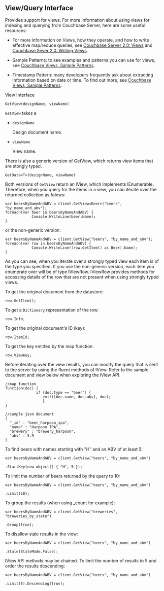 ## View/Query Interface

Provides support for views. For more information about using views for indexing
and querying from Couchbase Server, here are some useful resources:

 * For more information on Views, how they operate, and how to write effective
   map/reduce queries, see [Couchbase Server 2.0:
   Views](http://www.couchbase.com/docs/couchbase-manual-2.0/couchbase-views.html)
   and [Couchbase Sever 2.0: Writing
   Views](http://www.couchbase.com/docs/couchbase-manual-2.0/couchbase-views-writing.html).

 * Sample Patterns: to see examples and patterns you can use for views, see
   [Couchbase Views, Sample
   Patterns](http://www.couchbase.com/docs/couchbase-manual-2.0/couchbase-views-sample-patterns.html).

 * Timestamp Pattern: many developers frequently ask about extracting information
   based on date or time. To find out more, see [Couchbase Views, Sample
   Patterns](http://www.couchbase.com/docs/couchbase-manual-2.0/couchbase-views-sample-patterns-timestamp.html).

View Interface


```
GetView(designName, viewName)
```

`GetView` takes a

 * `designName`

   Design document name.

 * `viewName`

   View name.

There is also a generic version of GetView, which returns view items that are
stongly typed.


```
GetData<T>(designName, viewName)
```

Both versions of `GetView` return an IView, which implements IEnumerable.
Therefore, when you query for the items in a view, you can iterate over the
returned collection as folows:


```
var beersByNameAndABV = client.GetView<Beer>("beers", "by_name_and_abv");
foreach(var beer in beersByNameAndABV) {
            Console.WriteLine(beer.Name);
}
```

or the non-generic version:


```
var beersByNameAndABV = client.GetView("beers", "by_name_and_abv");
foreach(var row in beersByNameAndABV) {
            Console.WriteLine((row.GetItem() as Beer).Name);
}
```

As you can see, when you iterate over a strongly typed view each item is of the
type you specified. If you use the non-generic version, each item you enumerate
over will be of type IViewRow. IViewRow provides methods for accessing details
of the row that are not present when using strongly typed views.

To get the original document from the datastore:


```
row.GetItem();
```

To get a `Dictionary` representation of the row:


```
row.Info;
```

To get the original document's ID (key):


```
row.ItemId;
```

To get the key emitted by the map function:


```
row.ViewKey;
```

Before iterating over the view results, you can modify the query that is sent to
the server by using the fluent methods of IView. Refer to the sample document
and view below when exploring the IView API.


```
//map function
function(doc) {
              if (doc.type == "beer") {
                 emit([doc.name, doc.abv], doc);
                 }
}

//sample json document
{
  "_id" : "beer_harpoon_ipa",
  "name" : "Harpoon IPA",
  "brewery" : "brewery_harpoon",
  "abv" : 5.9
}
```

To find beers with names starting with "H" and an ABV of at least 5:


```
var beersByNameAndABV = client.GetView("beers", "by_name_and_abv")
                                                                       .StartKey(new object[] { "H", 5 });
```

To limit the number of beers returned by the query to 10:


```
var beersByNameAndABV = client.GetView("beers", "by_name_and_abv")
                                                                       .Limit(10);
```

To group the results (when using \_count for example):


```
var beersByNameAndABV = client.GetView("breweries", "breweries_by_state")
                                                                       .Group(true);
```

To disallow stale results in the view:


```
var beersByNameAndABV = client.GetView("beers", "by_name_and_abv")
                                                                       .Stale(StaleMode.False);
```

IView API methods may be chained. To limit the number of results to 5 and order
the results descending:


```
var beersByNameAndABV = client.GetView("beers", "by_name_and_abv")
                                                                       .Limit(5).Descending(true);
```

<a id="api-reference-troubleshooting"></a>
